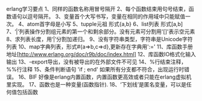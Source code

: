 erlang学习要点
1、同样的函数名称用冒号隔开
2、每个函数结束用句号结束，函数语句以逗号隔开。
3、变量首个大写书写，变量在相同的作用域中只能赋值一次。
4、atom首字母是小写
5、tupple元祖 形式{a,b}
6、list列表 形式[a,b]
7、‘|’列表操作分割组元素的第一个和剩余部分。没有元素可分割用'[]'表示空元素
8、求列表长度，用‘|’分割加递归。
9、没有字符串类型，字符串是Unicode字符列表
10、map字典列表，形式#{a=>b,c=>d},更新存在字典用':='
11、库函数手册地址[http://www.erlang.org/doc/r9b/doc/index.html]
12、库函数IO格式化输入输出
13、-export导出，没有被导出的在外部文件不可见
14、%行结束注释，%%行注释
15、条件判断语句 'if ; end' 如果所有分支都不符合，出现运行时错误。
16、BIF 好像是erlang内置函数，内置函数更高效或者只能在erlang虚拟机里实现。
17、函数也是一种变量(函数指针).
18、‘下划线’是匿名变量，可以是任何值包括函数

